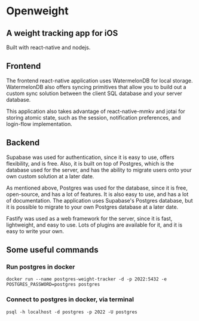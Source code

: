 # Openweight

## A weight tracking app for iOS

Built with react-native and nodejs.

## Frontend

The frontend react-native application uses WatermelonDB for local storage. WatermelonDB also offers syncing primitives that allow you to build out a custom sync solution between the client SQL database and your server database.

This application also takes advantage of react-native-mmkv and jotai for storing atomic state, such as the session, notification preferences, and login-flow implementation.

## Backend

Supabase was used for authentication, since it is easy to use, offers flexibility, and is free. Also, it is built on top of Postgres, which is the database used for the server, and has the ability to migrate users onto your own custom solution at a later date.

As mentioned above, Postgres was used for the database, since it is free, open-source, and has a lot of features. It is also easy to use, and has a lot of documentation. The application uses Supabase's Postgres database, but it is possible to migrate to your own Postgres database at a later date.

Fastify was used as a web framework for the server, since it is fast, lightweight, and easy to use. Lots of plugins are available for it, and it is easy to write your own.

## Some useful commands

### Run postgres in docker

```
docker run --name postgres-weight-tracker -d -p 2022:5432 -e POSTGRES_PASSWORD=postgres postgres
```

### Connect to postgres in docker, via terminal

```
psql -h localhost -d postgres -p 2022 -U postgres
```
